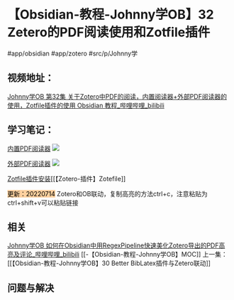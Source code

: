 # 【Obsidian-教程-Johnny学OB】32 Zetero的PDF阅读使用和Zotfile插件
#app/obsidian #app/zotero  #src/p/Johnny学 
## 视频地址：
[Johnny学OB 第32集 关于Zotero中PDF的阅读，内置阅读器+外部PDF阅读器的使用，Zotfile插件的使用 Obsidian 教程_哔哩哔哩_bilibili](https://www.bilibili.com/video/BV1m341127aU?share_source=copy_web)

## 学习笔记：

[内置PDF阅读器](https://www.bilibili.com/video/BV1m341127aU?share_source=copy_web#t=63.904911)
![](https://obsidian-001-1312884387.cos.ap-nanjing.myqcloud.com/ImageBed/ImageBed%E3%80%90Obsidian-%E6%95%99%E7%A8%8B-Johnny%E5%AD%A6OB%E3%80%9132%20Zetero%E7%9A%84PDF%E9%98%85%E8%AF%BB%E4%BD%BF%E7%94%A8%E5%92%8CZotfile%E6%8F%92%E4%BB%B6-0710-093640.png)


[外部PDF阅读器](https://www.bilibili.com/video/BV1m341127aU?share_source=copy_web#t=351.425142)
![](https://obsidian-001-1312884387.cos.ap-nanjing.myqcloud.com/ImageBed/ImageBed%E3%80%90Obsidian-%E6%95%99%E7%A8%8B-Johnny%E5%AD%A6OB%E3%80%9132%20Zetero%E7%9A%84PDF%E9%98%85%E8%AF%BB%E4%BD%BF%E7%94%A8%E5%92%8CZotfile%E6%8F%92%E4%BB%B6-0710-094329.png)



[Zotfile插件安装](https://www.bilibili.com/video/BV1m341127aU?share_source=copy_web#t=413.287782)[[【Zotero-插件】Zotefile]]

<mark style="background: #FFB86CA6;">更新：20220714</mark> 
Zotero和OB联动，复制高亮的方法ctrl+c，注意粘贴为ctrl+shift+v可以粘贴链接


## 相关
[Johnny学OB 如何在Obsidian中用RegexPipeline快速美化Zotero导出的PDF高亮及评论_哔哩哔哩_bilibili](https://www.bilibili.com/video/BV1BF411x7EE?share_source=copy_web)
[[-【Obsidian-教程-Johnny学OB】MOC]]
上一集：[[【Obsidian-教程-Johnny学OB】30 Better BibLatex插件与Zetero联动]]

## 问题与解决